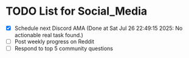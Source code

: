 # TODO List for Social_Media

- [x] Schedule next Discord AMA  (Done at Sat Jul 26 22:49:15 2025: No actionable real task found.)
- [ ] Post weekly progress on Reddit
- [ ] Respond to top 5 community questions